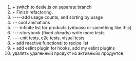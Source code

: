 1. \+ switch to dexie.js on separate branch
2. \+ Finish refactoring.
3. -----add usage counts, and sorting by usage
4. +\- cool animations
5. ----infinite list for products (virtuoso or something like this)
6. ----storybook (fixed already) write more tests
7. ----unit tests, e2e tests, visual tests
8. \+ add reactive functional to recipe list
9. \+ add eslint plugin for hooks, add my eslint plugins
10. удалять удаленный продукт из активныйх продуктов
